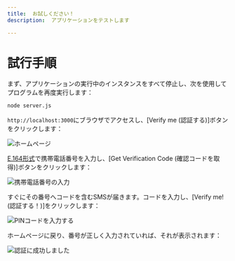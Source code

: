 ```yaml
---
title:  お試しください！
description:  アプリケーションをテストします

---
```


試行手順
====

まず、アプリケーションの実行中のインスタンスをすべて停止し、次を使用してプログラムを再度実行します：

```sh
node server.js
```

`http://localhost:3000`にブラウザでアクセスし、[Verify me (認証する)]ボタンをクリックします：

![ホームページ](/images/tutorials/verify-stepup-auth-home-page.png)

[E.164形式](/concepts/guides/glossary#e-164-format)で携帯電話番号を入力し、[Get Verification Code (確認コードを取得)]ボタンをクリックします：

![携帯電話番号の入力](/images/tutorials/verify-stepup-auth-enter-number-filled.png)

すぐにその番号へコードを含むSMSが届きます。コードを入力し、[Verify me\! (認証する！)]をクリックします：

![PINコードを入力する](/images/tutorials/verify-stepup-auth-enter-code-filled.png)

ホームページに戻り、番号が正しく入力されていれば、それが表示されます：

![認証に成功しました](/images/tutorials/verify-stepup-auth-success.png)

